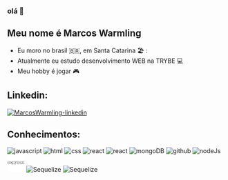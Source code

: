 ###  olá 👋
## Meu nome é Marcos Warmling
- Eu moro no brasil :brazil:, em Santa Catarina 🏖️ :
- Atualmente eu estudo desenvolvimento WEB na TRYBE :computer:
- Meu hobby é jogar 🎮 

## Linkedin:
<a href="https://www.linkedin.com/in/marcos-henrique-warmling/" target="_blank">
<img align="center" alt="MarcosWarmling-linkedin" height="30" width="40" src="https://cdn.jsdelivr.net/npm/simple-icons@3.0.1/icons/linkedin.svg" style="max-width:100%;">
</a>

## Conhecimentos:
<img src="https://cdn.icon-icons.com/icons2/2108/PNG/512/javascript_icon_130900.png" alt="javascript" width="40" height="40" style="max-width:100%;"></img>
<img src="https://cdn.icon-icons.com/icons2/2415/PNG/512/html_original_wordmark_logo_icon_146478.png" alt="html" width="40" height="40" style="max-width:100%;"></img>
<img src="https://cdn.icon-icons.com/icons2/2107/PNG/512/file_type_css_icon_130661.png" alt="css" width="40" height="40" style="max-width:100%;"></img>
<img src="https://cdn.jsdelivr.net/gh/devicons/devicon/icons/react/react-original.svg" alt="react" width="40" height="40" style="max-width:100%;"></img>
<img src="https://cdn.jsdelivr.net/gh/devicons/devicon/icons/mysql/mysql-original-wordmark.svg" alt="react" width="40" height="40" style="max-width:100%;"></img>
<img src="https://infinapps.com/wp-content/uploads/2018/10/mongodb-logo.png" alt="mongoDB" width="40" height="40" style="max-width:100%;"></img>
<img src="https://cdn.icon-icons.com/icons2/936/PNG/512/github-logo_icon-icons.com_73546.png" alt="github" width="40" height="40" style="max-width:100%;"></img>
<img src="https://cdn-icons-png.flaticon.com/512/5968/5968322.png" alt="nodeJs" width="40" height="40" style="max-width:100%;"></img>
<img src="https://raw.githubusercontent.com/devicons/devicon/master/icons/express/express-original-wordmark.svg" alt="expressJs" width="40" height="40" style="max-width:100%;"></img>
<img src="https://symbols.getvecta.com/stencil_95/67_sequelize-icon.54c1e009e5.svg" alt="Sequelize" width="40" height="40" style="max-width:100%;"></img>
<img src="https://www.php.net/images/logos/new-php-logo.svg" alt="Sequelize" width="40" height="40" style="max-width:100%;"></img>



